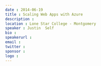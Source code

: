 ```yaml
---
date : 2014-06-19
title : Scaling Web Apps with Azure
description : 
location : Lone Star College - Montgomery
speaker : Justin  Self
bio : 
speakerurl : 
email : 
twitter : 
sponsor : 
logo : 
---
```

